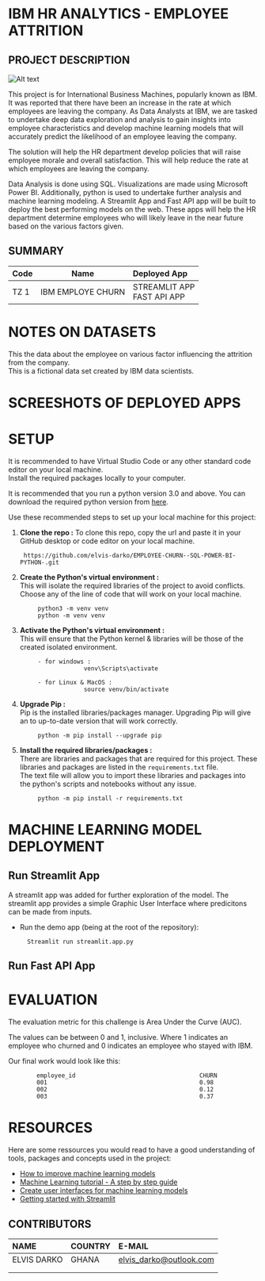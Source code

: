 # IBM HR ANALYTICS - EMPLOYEE ATTRITION

## PROJECT DESCRIPTION

![Alt text](https://github.com/elvis-darko/EMPLOYEE-CHURN--SQL-POWER-BI-PYTHON-/raw/main/Assets/images/ibm_1.webp)

This project is for International Business Machines, popularly known as IBM. It was reported that there have been an increase in the rate at which employees are leaving the company. As Data Analysts at IBM, we are tasked to undertake deep data exploration and analysis to gain insights into employee characteristics and develop machine learning models that will accurately predict the likelihood of an employee leaving the company.

The solution will help the HR department develop policies that will raise employee morale and overall satisfaction. This will help reduce the rate at which employees are leaving the company.

Data Analysis is done using SQL. Visualizations are made using Microsoft Power BI. Additionally, python is used to undertake further analysis and machine learning modeling. A Streamlit App and Fast API app will be built to deploy the best performing models on the web. These apps will help the HR department determine employees who will likely leave in the near future based on the various factors given.


## SUMMARY
| Code      | Name        |   Deployed App |
|-----------|-------------|:------|
|TZ 1       | IBM EMPLOYE CHURN  | STREAMLIT APP<br />FAST API APP|



# NOTES ON DATASETS
This the data about the employee on various factor influencing the attrition from the company.
<br />
 This is a fictional data set created by IBM data scientists.

# SCREESHOTS OF DEPLOYED APPS


# SETUP
It is recommended to have Virtual Studio Code or any other standard code editor on your local machine.<br />Install the required packages locally to your computer.

It is recommended that you run a python version 3.0 and above. 
You can download the required python version from [here](https://www.python.org/downloads/).

Use these recommended steps to set up your local machine for this project:

1. **Clone the repo :** To clone this repo, copy the url and paste it in your GitHub desktop or code editor on your local machine.
        
        https://github.com/elvis-darko/EMPLOYEE-CHURN--SQL-POWER-BI-PYTHON-.git

1. **Create the Python's virtual environment :** <br />This will isolate the required libraries of the project to avoid conflicts.<br />Choose any of the line of code that will work on your local machine.

            python3 -m venv venv
            python -m venv venv


2. **Activate the Python's virtual environment :**<br />This will ensure that the Python kernel & libraries will be those of the created isolated environment.

            - for windows : 
                         venv\Scripts\activate

            - for Linux & MacOS :
                         source venv/bin/activate


3. **Upgrade Pip :**<br />Pip is the installed libraries/packages manager. Upgrading Pip will give an to up-to-date version that will work correctly.

            python -m pip install --upgrade pip


4. **Install the required libraries/packages :**<br />There are libraries and packages that are required for this project. These libraries and packages are listed in the `requirements.txt` file.<br />The text file will allow you to import these libraries and packages into the python's scripts and notebooks without any issue.

            python -m pip install -r requirements.txt 

# MACHINE LEARNING MODEL DEPLOYMENT
## Run Streamlit App
A streamlit app was added for further exploration of the model. The streamlit app provides a simple Graphic User Interface where predicitons can be made from inputs.

- Run the demo app (being at the root of the repository):
        
        Streamlit run streamlit.app.py

## Run Fast API App

# EVALUATION
The evaluation metric for this challenge is Area Under the Curve (AUC).

The values can be between 0 and 1, inclusive. Where 1 indicates an employee who churned and 0 indicates an employee who stayed with IBM.

Our final work would look like this:

            employee_id                                   CHURN
            001                                           0.98
            002                                           0.12
            003                                           0.37


# RESOURCES
Here are some ressources you would read to have a good understanding of tools, packages and concepts used in the project:
- [How to improve machine learning models](https://neptune.ai/blog/improving-ml-model-performance)
- [Machine Learning tutorial - A step by step guide](https://github.com/eaedk/Machine-Learning-Tutorials/blob/main/ML_Step_By_Step_Guide.ipynb)
- [Create user interfaces for machine learning models](https://www.youtube.com/watch?v=RiCQzBluTxU)
- [Getting started with Streamlit](https://docs.streamlit.io/library/get-started)


## CONTRIBUTORS
| NAME  |   COUNTRY |   E-MAIL  |
|:------|:----------|:----------|
|ELVIS DARKO|GHANA|elvis_darko@outlook.com|
|           |       |           |
|           |       |           |



